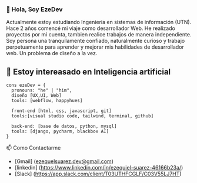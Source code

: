 ### 👋 Hola, Soy EzeDev
<p>
Actualmente estoy estudiando Ingenieria en sistemas de información (UTN).
Hace 2 años comencé mi viaje como desarrollador Web. He realizado proyectos por mi cuenta, tambien realice trabajos de manera independiente.
Soy persona una tranquilamente confiado, naturalmente curioso y trabajo perpetuamente para aprender y mejorar mis habilidades de desarrollador web. Un problema de diseño a la vez.
</p>

## 👀 Estoy intereasado en Inteligencia artificial

```Js
cons ezeDev = {
  pronouns: "he" | "him",
  diseño [UX,UI, Web]
  tools: [webflow, happyhues]
  
  front-end [html, css, javascript, git]
  tools:[visual studio code, tailwind, terminal, github]
  
  back-end: [base de datos, python, mysql]
  tools: [django, pycharm, blackbox AI]
}
```

📫 Como Contactarme
- [Gmail] (ezequelsuarez.dev@gmail.com)
- [linkedin] (https://www.linkedin.com/in/ezequiel-suarez-46166b23a/)
- [Slack] (https://app.slack.com/client/T03UTHFCGLF/C03V55LJ7HT) 


